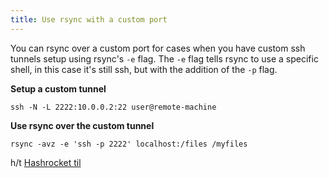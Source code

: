 ```yaml
---
title: Use rsync with a custom port
---
```


You can rsync over a custom port for cases when you have custom ssh tunnels setup using rsync's `-e` flag. The `-e` flag tells rsync to use a specific shell, in this case it's still ssh, but with the addition of the `-p` flag.

**Setup a custom tunnel**

`ssh -N -L 2222:10.0.0.2:22 user@remote-machine`

**Use rsync over the custom tunnel**

`rsync -avz -e 'ssh -p 2222' localhost:/files /myfiles`

h/t [Hashrocket til](https://til.hashrocket.com/posts/bde180175e-use-rsync-with-a-custom-port)